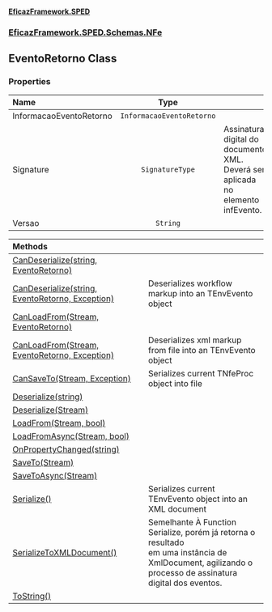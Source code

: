 #### [EficazFramework.SPED](EficazFrameworkSPED.md 'EficazFramework SPED')
### [EficazFramework.SPED.Schemas.NFe](EficazFramework.SPED.Schemas.NFe.md 'EficazFramework.SPED.Schemas.NFe')

## EventoRetorno Class
### Properties

| Name | Type | |
| :--- | :---: | :--- |
| InformacaoEventoRetorno | `InformacaoEventoRetorno` |  |
| Signature | `SignatureType` | Assinatura digital do documento XML. Deverá ser aplicada no elemento infEvento. |
| Versao | `String` |  |

| Methods | |
| :--- | :--- |
| [CanDeserialize(string, EventoRetorno)](EficazFramework.SPED.Schemas.NFe/EventoRetorno/CanDeserialize(string,EventoRetorno).md 'EficazFramework.SPED.Schemas.NFe.EventoRetorno.CanDeserialize(string, EficazFramework.SPED.Schemas.NFe.EventoRetorno)') | |
| [CanDeserialize(string, EventoRetorno, Exception)](EficazFramework.SPED.Schemas.NFe/EventoRetorno/CanDeserialize(string,EventoRetorno,Exception).md 'EficazFramework.SPED.Schemas.NFe.EventoRetorno.CanDeserialize(string, EficazFramework.SPED.Schemas.NFe.EventoRetorno, System.Exception)') | Deserializes workflow markup into an TEnvEvento object |
| [CanLoadFrom(Stream, EventoRetorno)](EficazFramework.SPED.Schemas.NFe/EventoRetorno/CanLoadFrom(Stream,EventoRetorno).md 'EficazFramework.SPED.Schemas.NFe.EventoRetorno.CanLoadFrom(System.IO.Stream, EficazFramework.SPED.Schemas.NFe.EventoRetorno)') | |
| [CanLoadFrom(Stream, EventoRetorno, Exception)](EficazFramework.SPED.Schemas.NFe/EventoRetorno/CanLoadFrom(Stream,EventoRetorno,Exception).md 'EficazFramework.SPED.Schemas.NFe.EventoRetorno.CanLoadFrom(System.IO.Stream, EficazFramework.SPED.Schemas.NFe.EventoRetorno, System.Exception)') | Deserializes xml markup from file into an TEnvEvento object |
| [CanSaveTo(Stream, Exception)](EficazFramework.SPED.Schemas.NFe/EventoRetorno/CanSaveTo(Stream,Exception).md 'EficazFramework.SPED.Schemas.NFe.EventoRetorno.CanSaveTo(System.IO.Stream, System.Exception)') | Serializes current TNfeProc object into file |
| [Deserialize(string)](EficazFramework.SPED.Schemas.NFe/EventoRetorno/Deserialize(string).md 'EficazFramework.SPED.Schemas.NFe.EventoRetorno.Deserialize(string)') | |
| [Deserialize(Stream)](EficazFramework.SPED.Schemas.NFe/EventoRetorno/Deserialize(Stream).md 'EficazFramework.SPED.Schemas.NFe.EventoRetorno.Deserialize(System.IO.Stream)') | |
| [LoadFrom(Stream, bool)](EficazFramework.SPED.Schemas.NFe/EventoRetorno/LoadFrom(Stream,bool).md 'EficazFramework.SPED.Schemas.NFe.EventoRetorno.LoadFrom(System.IO.Stream, bool)') | |
| [LoadFromAsync(Stream, bool)](EficazFramework.SPED.Schemas.NFe/EventoRetorno/LoadFromAsync(Stream,bool).md 'EficazFramework.SPED.Schemas.NFe.EventoRetorno.LoadFromAsync(System.IO.Stream, bool)') | |
| [OnPropertyChanged(string)](EficazFramework.SPED.Schemas.NFe/EventoRetorno/OnPropertyChanged(string).md 'EficazFramework.SPED.Schemas.NFe.EventoRetorno.OnPropertyChanged(string)') | |
| [SaveTo(Stream)](EficazFramework.SPED.Schemas.NFe/EventoRetorno/SaveTo(Stream).md 'EficazFramework.SPED.Schemas.NFe.EventoRetorno.SaveTo(System.IO.Stream)') | |
| [SaveToAsync(Stream)](EficazFramework.SPED.Schemas.NFe/EventoRetorno/SaveToAsync(Stream).md 'EficazFramework.SPED.Schemas.NFe.EventoRetorno.SaveToAsync(System.IO.Stream)') | |
| [Serialize()](EficazFramework.SPED.Schemas.NFe/EventoRetorno/Serialize().md 'EficazFramework.SPED.Schemas.NFe.EventoRetorno.Serialize()') | Serializes current TEnvEvento object into an XML document |
| [SerializeToXMLDocument()](EficazFramework.SPED.Schemas.NFe/EventoRetorno/SerializeToXMLDocument().md 'EficazFramework.SPED.Schemas.NFe.EventoRetorno.SerializeToXMLDocument()') | Semelhante À Function Serialize, porém já retorna o resultado<br/>em uma instância de XmlDocument, agilizando o processo de assinatura<br/>digital dos eventos. |
| [ToString()](EficazFramework.SPED.Schemas.NFe/EventoRetorno/ToString().md 'EficazFramework.SPED.Schemas.NFe.EventoRetorno.ToString()') | |
